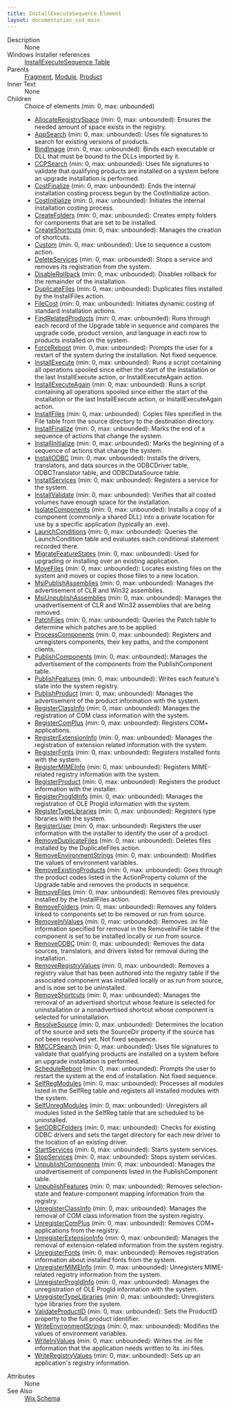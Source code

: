 ```yaml
---
title: InstallExecuteSequence Element
layout: documentation_xsd_main
---
```

<dl>
  <dt>Description</dt>
  <dd>None</dd>
  <dt>Windows Installer references</dt>
  <dd>
    <a href="http://msdn.microsoft.com/library/aa369500.aspx" target="_blank">InstallExecuteSequence Table</a>
  </dd>
  <dt>Parents</dt>
  <dd>
    <a href="../wix/fragment">Fragment</a>, <a href="../wix/module">Module</a>, <a href="../wix/product">Product</a></dd>
  <dt>Inner Text</dt>
  <dd>None</dd>
  <dt>Children</dt>
  <dd>Choice of elements (min: 0, max: unbounded)<ul><li><a href="../wix/allocateregistryspace">AllocateRegistrySpace</a> (min: 0, max: unbounded): Ensures the needed amount of space exists in the registry.</li><li><a href="../wix/appsearch">AppSearch</a> (min: 0, max: unbounded): Uses file signatures to search for existing versions of products.</li><li><a href="../wix/bindimage">BindImage</a> (min: 0, max: unbounded): Binds each executable or DLL that must be bound to the DLLs imported by it.</li><li><a href="../wix/ccpsearch">CCPSearch</a> (min: 0, max: unbounded): Uses file signatures to validate that qualifying products are installed on a system before an upgrade installation is performed.</li><li><a href="../wix/costfinalize">CostFinalize</a> (min: 0, max: unbounded): Ends the internal installation costing process begun by the CostInitialize action.</li><li><a href="../wix/costinitialize">CostInitialize</a> (min: 0, max: unbounded): Initiates the internal installation costing process.</li><li><a href="../wix/createfolders">CreateFolders</a> (min: 0, max: unbounded): Creates empty folders for components that are set to be installed.</li><li><a href="../wix/createshortcuts">CreateShortcuts</a> (min: 0, max: unbounded): Manages the creation of shortcuts.</li><li><a href="../wix/custom">Custom</a> (min: 0, max: unbounded): Use to sequence a custom action.</li><li><a href="../wix/deleteservices">DeleteServices</a> (min: 0, max: unbounded): Stops a service and removes its registration from the system.</li><li><a href="../wix/disablerollback">DisableRollback</a> (min: 0, max: unbounded): Disables rollback for the remainder of the installation.</li><li><a href="../wix/duplicatefiles">DuplicateFiles</a> (min: 0, max: unbounded): Duplicates files installed by the InstallFiles action.</li><li><a href="../wix/filecost">FileCost</a> (min: 0, max: unbounded): Initiates dynamic costing of standard installation actions.</li><li><a href="../wix/findrelatedproducts">FindRelatedProducts</a> (min: 0, max: unbounded): Runs through each record of the Upgrade table in sequence and compares the upgrade code, product version, and language in each row to products installed on the system.</li><li><a href="../wix/forcereboot">ForceReboot</a> (min: 0, max: unbounded): Prompts the user for a restart of the system during the installation. Not fixed sequence.</li><li><a href="../wix/installexecute">InstallExecute</a> (min: 0, max: unbounded): Runs a script containing all operations spooled since either the start of the installation or the last InstallExecute action, or InstallExecuteAgain action.</li><li><a href="../wix/installexecuteagain">InstallExecuteAgain</a> (min: 0, max: unbounded): Runs a script containing all operations spooled since either the start of the installation or the last InstallExecute action, or InstallExecuteAgain action.</li><li><a href="../wix/installfiles">InstallFiles</a> (min: 0, max: unbounded): Copies files specified in the File table from the source directory to the destination directory.</li><li><a href="../wix/installfinalize">InstallFinalize</a> (min: 0, max: unbounded): Marks the end of a sequence of actions that change the system.</li><li><a href="../wix/installinitialize">InstallInitialize</a> (min: 0, max: unbounded): Marks the beginning of a sequence of actions that change the system.</li><li><a href="../wix/installodbc">InstallODBC</a> (min: 0, max: unbounded): Installs the drivers, translators, and data sources in the ODBCDriver table, ODBCTranslator table, and ODBCDataSource table.</li><li><a href="../wix/installservices">InstallServices</a> (min: 0, max: unbounded): Registers a service for the system.</li><li><a href="../wix/installvalidate">InstallValidate</a> (min: 0, max: unbounded): Verifies that all costed volumes have enough space for the installation.</li><li><a href="../wix/isolatecomponents">IsolateComponents</a> (min: 0, max: unbounded): Installs a copy of a component (commonly a shared DLL) into a private location for use by a specific application (typically an .exe).</li><li><a href="../wix/launchconditions">LaunchConditions</a> (min: 0, max: unbounded): Queries the LaunchCondition table and evaluates each conditional statement recorded there.</li><li><a href="../wix/migratefeaturestates">MigrateFeatureStates</a> (min: 0, max: unbounded): Used for upgrading or installing over an existing application.</li><li><a href="../wix/movefiles">MoveFiles</a> (min: 0, max: unbounded): Locates existing files on the system and moves or copies those files to a new location.</li><li><a href="../wix/msipublishassemblies">MsiPublishAssemblies</a> (min: 0, max: unbounded): Manages the advertisement of CLR and Win32 assemblies.</li><li><a href="../wix/msiunpublishassemblies">MsiUnpublishAssemblies</a> (min: 0, max: unbounded): Manages the unadvertisement of CLR and Win32 assemblies that are being removed.</li><li><a href="../wix/patchfiles">PatchFiles</a> (min: 0, max: unbounded): Queries the Patch table to determine which patches are to be applied.</li><li><a href="../wix/processcomponents">ProcessComponents</a> (min: 0, max: unbounded): Registers and unregisters components, their key paths, and the component clients.</li><li><a href="../wix/publishcomponents">PublishComponents</a> (min: 0, max: unbounded): Manages the advertisement of the components from the PublishComponent table.</li><li><a href="../wix/publishfeatures">PublishFeatures</a> (min: 0, max: unbounded): Writes each feature's state into the system registry.</li><li><a href="../wix/publishproduct">PublishProduct</a> (min: 0, max: unbounded): Manages the advertisement of the product information with the system.</li><li><a href="../wix/registerclassinfo">RegisterClassInfo</a> (min: 0, max: unbounded): Manages the registration of COM class information with the system.</li><li><a href="../wix/registercomplus">RegisterComPlus</a> (min: 0, max: unbounded): Registers COM+ applications.</li><li><a href="../wix/registerextensioninfo">RegisterExtensionInfo</a> (min: 0, max: unbounded): Manages the registration of extension related information with the system.</li><li><a href="../wix/registerfonts">RegisterFonts</a> (min: 0, max: unbounded): Registers installed fonts with the system.</li><li><a href="../wix/registermimeinfo">RegisterMIMEInfo</a> (min: 0, max: unbounded): Registers MIME-related registry information with the system.</li><li><a href="../wix/registerproduct">RegisterProduct</a> (min: 0, max: unbounded): Registers the product information with the installer.</li><li><a href="../wix/registerprogidinfo">RegisterProgIdInfo</a> (min: 0, max: unbounded): Manages the registration of OLE ProgId information with the system.</li><li><a href="../wix/registertypelibraries">RegisterTypeLibraries</a> (min: 0, max: unbounded): Registers type libraries with the system.</li><li><a href="../wix/registeruser">RegisterUser</a> (min: 0, max: unbounded): Registers the user information with the installer to identify the user of a product.</li><li><a href="../wix/removeduplicatefiles">RemoveDuplicateFiles</a> (min: 0, max: unbounded): Deletes files installed by the DuplicateFiles action.</li><li><a href="../wix/removeenvironmentstrings">RemoveEnvironmentStrings</a> (min: 0, max: unbounded): Modifies the values of environment variables.</li><li><a href="../wix/removeexistingproducts">RemoveExistingProducts</a> (min: 0, max: unbounded): Goes through the product codes listed in the ActionProperty column of the Upgrade table and removes the products in sequence.</li><li><a href="../wix/removefiles">RemoveFiles</a> (min: 0, max: unbounded): Removes files previously installed by the InstallFiles action.</li><li><a href="../wix/removefolders">RemoveFolders</a> (min: 0, max: unbounded): Removes any folders linked to components set to be removed or run from source.</li><li><a href="../wix/removeinivalues">RemoveIniValues</a> (min: 0, max: unbounded): Removes .ini file information specified for removal in the RemoveIniFile table if the component is set to be installed locally or run from source.</li><li><a href="../wix/removeodbc">RemoveODBC</a> (min: 0, max: unbounded): Removes the data sources, translators, and drivers listed for removal during the installation.</li><li><a href="../wix/removeregistryvalues">RemoveRegistryValues</a> (min: 0, max: unbounded): Removes a registry value that has been authored into the registry table if the associated component was installed locally or as run from source, and is now set to be uninstalled.</li><li><a href="../wix/removeshortcuts">RemoveShortcuts</a> (min: 0, max: unbounded): Manages the removal of an advertised shortcut whose feature is selected for uninstallation or a nonadvertised shortcut whose component is selected for uninstallation.</li><li><a href="../wix/resolvesource">ResolveSource</a> (min: 0, max: unbounded): Determines the location of the source and sets the SourceDir property if the source has not been resolved yet. Not fixed sequence.</li><li><a href="../wix/rmccpsearch">RMCCPSearch</a> (min: 0, max: unbounded): Uses file signatures to validate that qualifying products are installed on a system before an upgrade installation is performed.</li><li><a href="../wix/schedulereboot">ScheduleReboot</a> (min: 0, max: unbounded): Prompts the user to restart the system at the end of installation. Not fixed sequence.</li><li><a href="../wix/selfregmodules">SelfRegModules</a> (min: 0, max: unbounded): Processes all modules listed in the SelfReg table and registers all installed modules with the system.</li><li><a href="../wix/selfunregmodules">SelfUnregModules</a> (min: 0, max: unbounded): Unregisters all modules listed in the SelfReg table that are scheduled to be uninstalled.</li><li><a href="../wix/setodbcfolders">SetODBCFolders</a> (min: 0, max: unbounded): Checks for existing ODBC drivers and sets the target directory for each new driver to the location of an existing driver.</li><li><a href="../wix/startservices">StartServices</a> (min: 0, max: unbounded): Starts system services.</li><li><a href="../wix/stopservices">StopServices</a> (min: 0, max: unbounded): Stops system services.</li><li><a href="../wix/unpublishcomponents">UnpublishComponents</a> (min: 0, max: unbounded): Manages the unadvertisement of components listed in the PublishComponent table.</li><li><a href="../wix/unpublishfeatures">UnpublishFeatures</a> (min: 0, max: unbounded): Removes selection-state and feature-component mapping information from the registry.</li><li><a href="../wix/unregisterclassinfo">UnregisterClassInfo</a> (min: 0, max: unbounded): Manages the removal of COM class information from the system registry.</li><li><a href="../wix/unregistercomplus">UnregisterComPlus</a> (min: 0, max: unbounded): Removes COM+ applications from the registry.</li><li><a href="../wix/unregisterextensioninfo">UnregisterExtensionInfo</a> (min: 0, max: unbounded): Manages the removal of extension-related information from the system registry.</li><li><a href="../wix/unregisterfonts">UnregisterFonts</a> (min: 0, max: unbounded): Removes registration information about installed fonts from the system.</li><li><a href="../wix/unregistermimeinfo">UnregisterMIMEInfo</a> (min: 0, max: unbounded): Unregisters MIME-related registry information from the system.</li><li><a href="../wix/unregisterprogidinfo">UnregisterProgIdInfo</a> (min: 0, max: unbounded): Manages the unregistration of OLE ProgId information with the system.</li><li><a href="../wix/unregistertypelibraries">UnregisterTypeLibraries</a> (min: 0, max: unbounded): Unregisters type libraries from the system.</li><li><a href="../wix/validateproductid">ValidateProductID</a> (min: 0, max: unbounded): Sets the ProductID property to the full product identifier.</li><li><a href="../wix/writeenvironmentstrings">WriteEnvironmentStrings</a> (min: 0, max: unbounded): Modifies the values of environment variables.</li><li><a href="../wix/writeinivalues">WriteIniValues</a> (min: 0, max: unbounded): Writes the .ini file information that the application needs written to its .ini files.</li><li><a href="../wix/writeregistryvalues">WriteRegistryValues</a> (min: 0, max: unbounded): Sets up an application's registry information.</li></ul></dd>
  <dt>Attributes</dt>
  <dd>None</dd>
  <dt>See Also</dt>
  <dd>
    <a href="../wix">Wix Schema</a>
  </dd>
</dl>
